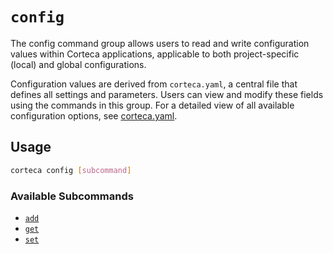 # `config`

The config command group allows users to read and write configuration values within Corteca applications, applicable to both project-specific (local) and global configurations.

Configuration values are derived from `corteca.yaml`, a central file that defines all settings and parameters. Users can view and modify these fields using the commands in this group. For a detailed view of all available configuration options, see [corteca.yaml](../../data/corteca.yaml).

## Usage

```sh
corteca config [subcommand]
```

### Available Subcommands

- [`add`](./corteca_config_add.md)
- [`get`](./corteca_config_get.md)
- [`set`](./corteca_config_set.md)
